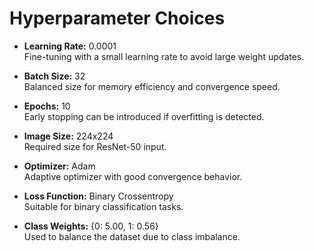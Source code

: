 # Hyperparameter Choices

- **Learning Rate:** 0.0001  
  Fine-tuning with a small learning rate to avoid large weight updates.

- **Batch Size:** 32  
  Balanced size for memory efficiency and convergence speed.

- **Epochs:** 10  
  Early stopping can be introduced if overfitting is detected.

- **Image Size:** 224x224  
  Required size for ResNet-50 input.

- **Optimizer:** Adam  
  Adaptive optimizer with good convergence behavior.

- **Loss Function:** Binary Crossentropy  
  Suitable for binary classification tasks.

- **Class Weights:** {0: 5.00, 1: 0.56}  
  Used to balance the dataset due to class imbalance.
